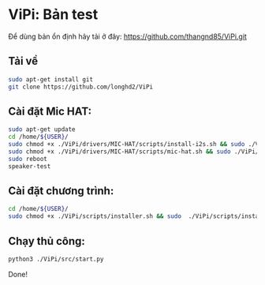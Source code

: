# ViPi: Bản test
Để dùng bản ổn định hãy tải ở đây: https://github.com/thangnd85/ViPi.git

## Tải về
```sh
sudo apt-get install git
git clone https://github.com/longhd2/ViPi
```
## Cài đặt Mic HAT:
```sh
sudo apt-get update
cd /home/${USER}/
sudo chmod +x ./ViPi/drivers/MIC-HAT/scripts/install-i2s.sh && sudo ./ViPi/drivers/MIC-HAT/scripts/install-i2s.sh
sudo chmod +x ./ViPi/drivers/MIC-HAT/scripts/mic-hat.sh && sudo ./ViPi/drivers/MIC-HAT/scripts/mic-hat.sh
sudo reboot
speaker-test
```
## Cài đặt chương trình:
```sh
cd /home/${USER}/
sudo chmod +x ./ViPi/scripts/installer.sh && sudo  ./ViPi/scripts/installer.sh
```
## Chạy thủ công:
```sh
python3 ./ViPi/src/start.py
```

Done!

